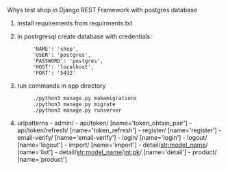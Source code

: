 Whys test shop in Django REST Framework with postgres database

1. install requirements from requirments.txt

2. in postrgresql create database with credentials:

            'NAME': 'shop',
            'USER': 'postgres',
            'PASSWORD': 'postgres',
            'HOST': 'localhost',
            'PORT': '5432'

3. run commands in app directory 

            ./python3 manage.py makemigrations
            ./python3 manage.py migrate
            ./python3 manage.py runserver

4. urlpatterns
            - admin/
            - api/token/ [name='token_obtain_pair']
            - api/token/refresh/ [name='token_refresh']
            - register/ [name='register']
            - email-verify/ [name='email-verify']
            - login/ [name='login']
            - logout/ [name='logout']
            - import/ [name='import']
            - detail/<str:model_name>/ [name='list']
            - detail/<str:model_name>/<int:pk>/ [name='detail']
            - product/ [name='product']




